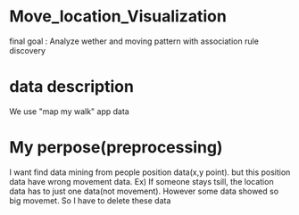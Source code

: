 # Move_location_Visualization
final goal : Analyze wether and moving pattern with association rule discovery

# data description
We use "map my walk" app data

# My perpose(preprocessing)
I want find data mining from people position data(x,y point).
but this position data have wrong movement data.
Ex) If someone stays tsill, the location data has to just one data(not movement).
    However some data showed so big movemet. So I have to delete these data
